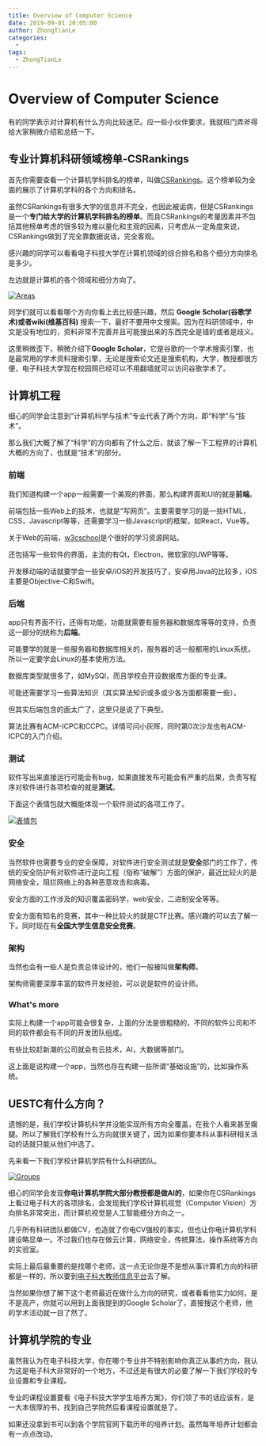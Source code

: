 ```yaml
---
title: Overview of Computer Science
date: 2019-09-01 20:05:00
author: ZhongTianLe
categories:
  - 
tags:
  - ZhongTianLe
---
```


# Overview of Computer Science

有的同学表示对计算机有什么方向比较迷茫。应一些小伙伴要求，我就班门弄斧得给大家稍微介绍和总结一下。

## 专业计算机科研领域榜单-CSRankings

首先你需要查看一个计算机学科排名的榜单，叫做[CSRankings](http://csrankings.org/)。这个榜单较为全面的展示了计算机学科的各个方向和排名。

虽然CSRankings有很多大学的信息并不完全，也因此被诟病，但是CSRankings是一个**专门给大学的计算机学科排名的榜单**。而且CSRankings的考量因素并不包括其他榜单考虑的很多较为难以量化和主观的因素，只考虑从一定角度来说，CSRankings做到了完全靠数据说话，完全客观。

感兴趣的同学可以看看电子科技大学在计算机领域的综合排名和各个细分方向排名是多少。

左边就是计算机的各个领域和细分方向了。

[![Areas](Overview-of-Computer-Science/AllAreas.png)](https://github.com/Luosuu/MSC/blob/master/assets/AllAreas.png)

同学们就可以看看哪个方向你看上去比较感兴趣，然后 **Google Scholar(谷歌学术)或者wiki(维基百科)** 搜索一下，最好不要用中文搜索。因为在科研领域中，中文是没有地位的，资料非常不完善并且可能搜出来的东西完全是错的或者是歧义。

这里稍微歪下，稍微介绍下**Google Scholar**，它是谷歌的一个学术搜索引擎，也是最常用的学术资料搜索引擎，无论是搜索论文还是搜索机构，大学，教授都很方便，电子科技大学现在校园网已经可以不用翻墙就可以访问谷歌学术了。

## 计算机工程

细心的同学会注意到“计算机科学与技术”专业代表了两个方向，即“科学”与“技术”。

那么我们大概了解了“科学”的方向都有了什么之后，就该了解一下工程界的计算机大概的方向了，也就是“技术”的部分。

### 前端

我们知道构建一个app一般需要一个美观的界面，那么构建界面和UI的就是**前端**。

前端包括一些Web上的技术，也就是“写网页”。主要需要学习的是一些HTML，CSS，Javascript等等，还需要学习一些Javascript的框架，如React，Vue等。

关于Web的前端，[w3cschool](https://www.w3school.com.cn/)是个很好的学习资源网站。

还包括写一些软件的界面，主流的有Qt，Electron，微软家的UWP等等。

开发移动端的话就要学会一些安卓/iOS的开发技巧了，安卓用Java的比较多，iOS主要是Objective-C和Swift。

### 后端

app只有界面不行，还得有功能，功能就需要有服务器和数据库等等的支持，负责这一部分的统称为**后端**。

可能要学的就是一些服务器和数据库相关的，服务器的话一般都用的Linux系统，所以一定要学会Linux的基本使用方法。

数据库类型就很多了，如MySQl，而且学校会开设数据库方面的专业课。

可能还需要学习一些算法知识（其实算法知识或多或少各方面都需要一些）。

但其实后端包含的面太广了，这里只是说了下典型。

算法比赛有ACM-ICPC和CCPC。详情可问小灰晖，同时第0次沙龙也有ACM-ICPC的入门介绍。

### 测试

软件写出来直接运行可能会有bug，如果直接发布可能会有严重的后果，负责写程序对软件进行各项检查的就是**测试**。

下面这个表情包就大概能体现一个软件测试的各项工作了。

[![表情包](Overview-of-Computer-Science/ComTech.jpg)](https://github.com/Luosuu/MSC/blob/master/assets/ComTech.jpg)

### 安全

当然软件也需要专业的安全保障，对软件进行安全测试就是**安全**部门的工作了，传统的安全防护有对软件进行逆向工程（俗称“破解”）方面的保护，最近比较火的是网络安全，阻拦网络上的各种恶意攻击和病毒。

安全方面的工作涉及的知识覆盖密码学，web安全，二进制安全等等。

安全方面有知名的竞赛，其中一种比较火的就是CTF比赛。感兴趣的可以去了解一下。同时现在有**全国大学生信息安全竞赛**。

### 架构

当然也会有一些人是负责总体设计的，他们一般被叫做**架构师**。

架构师需要深厚丰富的软件开发经验，可以说是软件的设计师。

### What's more

实际上构建一个app可能会很复杂，上面的分法是很粗糙的，不同的软件公司和不同的软件都会有不同的开发团队组成。

有些比较赶新潮的公司就会有云技术，AI，大数据等部门。

这上面是说构建一个app，当然也存在构建一些所谓“基础设施”的，比如操作系统。

## UESTC有什么方向？

遗憾的是，我们学校计算机科学并没能实现所有方向全覆盖，在我个人看来甚至瘸腿。所以了解我们学校有什么方向就很关键了，因为如果你要本科从事科研相关活动的话就只能从他们中选了。

先来看一下我们学校计算机学院有什么科研团队。

[![Groups](Overview-of-Computer-Science/Groups.png)](https://github.com/Luosuu/MSC/blob/master/assets/Groups.png)

细心的同学会发现**你电计算机学院大部分教授都是做AI的**，如果你在CSRankings上看过电子科大的各项排名，会发现我们学校计算机视觉（Computer Vision）方向排名非常突出，而计算机视觉是人工智能细分方向之一。

几乎所有科研团队都做CV，也造就了你电CV强校的事实，但也让你电计算机学科建设略显单一。不过我们也存在做云计算，网络安全，传统算法，操作系统等方向的实验室。

实际上最后最重要的是找哪个老师，这一点无论你是不是想从事计算机方向的科研都是一样的，所以要到[电子科大教师信息平台](http://faculty.uestc.edu.cn/)去了解。

当然如果你想了解下这个老师最近在做什么方向的研究，或者看看他实力如何，是不是高产，你就可以用到上面我提到的Google Scholar了，直接搜这个老师，他的学术活动就一目了然了。

## 计算机学院的专业

虽然我认为在电子科技大学，你在哪个专业并不特别影响你真正从事的方向，我认为这是电子科大非常好的一个地方，不过还是有很大的必要了解一下我们学校的专业设置和专业课程。

专业的课程设置要看《电子科技大学学生培养方案》，你们领了书的话应该有，是一大本很厚的书，找到自己学院然后看课程设置就是了。

如果还没拿到书可以到各个学院官网下载历年的培养计划。虽然每年培养计划都会有一点点改动。